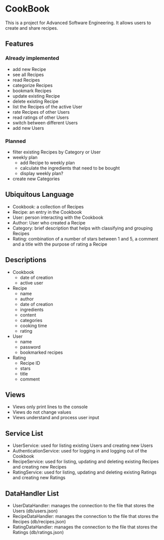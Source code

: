 # CookBook
This is a project for Advanced Software Engineering. 
It allows users to create and share recipes.

## Features

### Already implemented
* add new Recipe
* see all Recipes
* read Recipes
* categorize Recipes
* bookmark Recipes
* update existing Recipe
* delete existing Recipe
* list the Recipes of the active User
* rate Recipes of other Users
* read ratings of other Users
* switch between different Users
* add new Users

### Planned
* filter existing Recipes by Category or User
* weekly plan
  * add Recipe to weekly plan
  * calculate the ingredients that need to be bought
  * display weekly plan?
* create new Categories

## Ubiquitous Language
* Cookbook: a collection of Recipes
* Recipe: an entry in the Cookbook
* User: person interacting with the Cookbook
* Author: User who created a Recipe
* Category: brief description that helps with classifying and grouping Recipes
* Rating: combination of a number of stars between 1 and 5, a comment and a title with the purpose of rating a Recipe

## Descriptions
* Cookbook 
  * date of creation
  * active user
* Recipe
  * name
  * author
  * date of creation
  * ingredients
  * content
  * categories
  * cooking time
  * rating
* User
  * name
  * password
  * bookmarked recipes
* Rating
  * Recipe ID
  * stars
  * title
  * comment

## Views
* Views only print lines to the console
* Views do not change values
* Views understand and process user input

## Service List
* UserService: used for listing existing Users and creating new Users
* AuthenticationService: used for logging in and logging out of the Cookbook
* RecipeService: used for listing, updating and deleting existing Recipes and creating new Recipes
* RatingService: used for listing, updating and deleting existing Ratings and creating new Ratings

## DataHandler List
* UserDataHandler: manages the connection to the file that stores the Users (db/users.json)
* RecipeDataHandler: manages the connection to the file that stores the Recipes (db/recipes.json)
* RatingDataHandler: manages the connection to the file that stores the Ratings (db/ratings.json)